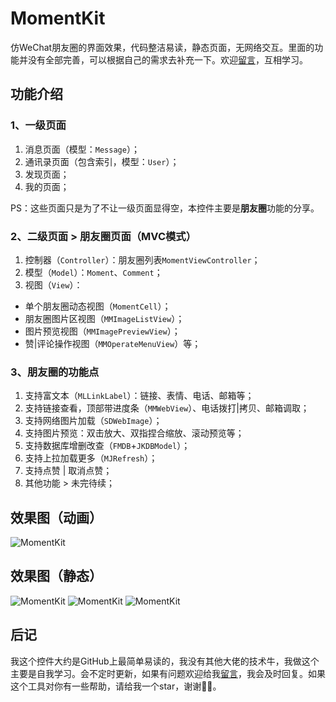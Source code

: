 # MomentKit

仿WeChat朋友圈的界面效果，代码整洁易读，静态页面，无网络交互。里面的功能并没有全部完善，可以根据自己的需求去补充一下。欢迎[留言](https://github.com/ChellyLau/MomentKit/issues)，互相学习。


## 功能介绍


### 1、一级页面

1. 消息页面（模型：`Message`）；
2. 通讯录页面（包含索引，模型：`User`）；
3. 发现页面；
4. 我的页面；

PS：这些页面只是为了不让一级页面显得空，本控件主要是**朋友圈**功能的分享。



###  2、二级页面 > 朋友圈页面（MVC模式）

1. 控制器（`Controller`）：朋友圈列表`MomentViewController`； 
2. 模型（`Model`）：`Moment`、`Comment`； 
3. 视图（`View`）：

* 单个朋友圈动态视图（`MomentCell`）；
* 朋友圈图片区视图（`MMImageListView`）；
* 图片预览视图（`MMImagePreviewView`）；
* 赞|评论操作视图（`MMOperateMenuView`）等；



###  3、朋友圈的功能点

1. 支持富文本（`MLLinkLabel`）：链接、表情、电话、邮箱等；
2. 支持链接查看，顶部带进度条（`MMWebView`）、电话拨打|拷贝、邮箱调取；
3. 支持网络图片加载（`SDWebImage`）；
4. 支持图片预览：双击放大、双指捏合缩放、滚动预览等；
5. 支持数据库增删改查（`FMDB`+`JKDBModel`）；
6. 支持上拉加载更多（`MJRefresh`）； 
7. 支持点赞 | 取消点赞；
8. 其他功能 > 未完待续；


## 效果图（动画）

![MomentKit](https://github.com/ChellyLau/MomentKit/blob/master/Screenshot/screenshot.gif)


## 效果图（静态）

![MomentKit](https://github.com/ChellyLau/MomentKit/blob/master/Screenshot/screenshot_1.png)
![MomentKit](https://github.com/ChellyLau/MomentKit/blob/master/Screenshot/screenshot_2.png)
![MomentKit](https://github.com/ChellyLau/MomentKit/blob/master/Screenshot/screenshot_3.png)


## 后记

我这个控件大约是GitHub上最简单易读的，我没有其他大佬的技术牛，我做这个主要是自我学习。会不定时更新，如果有问题欢迎给我[留言](https://github.com/ChellyLau/MomentKit/issues)，我会及时回复。如果这个工具对你有一些帮助，请给我一个star，谢谢🌹🌹。





